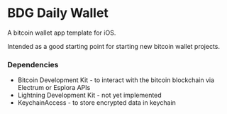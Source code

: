 #  BDG Daily Wallet

A bitcoin wallet app template for iOS. 

Intended as a good starting point for starting new bitcoin wallet projects.

### Dependencies
- Bitcoin Development Kit - to interact with the bitcoin blockchain via Electrum or Esplora APIs
- Lightning Development Kit - not yet implemented
- KeychainAccess - to store encrypted data in keychain

